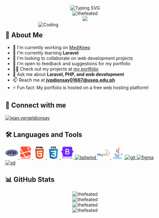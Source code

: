 <div align="center">
  <img src="https://readme-typing-svg.herokuapp.com?font=Fira+Code&pause=1000&color=F7F7F7&background=FF6BAA00&center=true&vCenter=true&width=435&lines=Hi+%F0%9F%91%8B%2C+I'm+Jean+Vergel+Dionsay;A+passionate+student+developer;Always+learning+new+things" alt="Typing SVG" />
</div>

<div align="center">
  <img src="https://komarev.com/ghpvc/?username=thefeated&label=Profile%20views&color=0e75b6&style=flat" alt="thefeated" />
</div>

<div align="center">
  <img src="https://github-stats-alpha.vercel.app/api?username=thefeated&cc=22272e&tc=37BCF6&ic=fff&bc=0000">
</div>

<img align="right" alt="Coding" width="400" src="https://cdn.dribbble.com/users/1162077/screenshots/3848914/programmer.gif">

## 🚀 About Me
- 🔭 I'm currently working on [MediKeep](https://jeanvergel.lovestoblog.com/)
- 🌱 I'm currently learning **Laravel**
- 👯 I'm looking to collaborate on web development projects
- 🤝 I'm open to feedback and suggestions for my portfolio
- 👨‍💻 Check out my projects at [my portfolio](https://mv-system.great-site.net/)
- 💬 Ask me about **Laravel, PHP, and web development**
- 📫 Reach me at **jvpdionsay01667@usep.edu.ph**
- ⚡ Fun fact: My portfolio is hosted on a free web hosting platform!

## 🔗 Connect with me
<p align="left">
<a href="https://fb.com/jean.vergeldionsay" target="blank"><img align="center" src="https://raw.githubusercontent.com/rahuldkjain/github-profile-readme-generator/master/src/images/icons/Social/facebook.svg" alt="jean.vergeldionsay" height="30" width="40" /></a>
</p>

## 🛠 Languages and Tools
<p align="left">
<a href="https://www.php.net" target="_blank" rel="noreferrer"> <img src="https://raw.githubusercontent.com/devicons/devicon/master/icons/php/php-original.svg" alt="php" width="40" height="40"/> </a>
<a href="https://laravel.com/" target="_blank" rel="noreferrer"> <img src="https://raw.githubusercontent.com/devicons/devicon/master/icons/laravel/laravel-plain-wordmark.svg" alt="laravel" width="40" height="40"/> </a>
<a href="https://www.w3.org/html/" target="_blank" rel="noreferrer"> <img src="https://raw.githubusercontent.com/devicons/devicon/master/icons/html5/html5-original-wordmark.svg" alt="html5" width="40" height="40"/> </a>
<a href="https://www.w3schools.com/css/" target="_blank" rel="noreferrer"> <img src="https://raw.githubusercontent.com/devicons/devicon/master/icons/css3/css3-original-wordmark.svg" alt="css3" width="40" height="40"/> </a>
<a href="https://getbootstrap.com" target="_blank" rel="noreferrer"> <img src="https://raw.githubusercontent.com/devicons/devicon/master/icons/bootstrap/bootstrap-plain-wordmark.svg" alt="bootstrap" width="40" height="40"/> </a>
<a href="https://tailwindcss.com/" target="_blank" rel="noreferrer"> <img src="https://www.vectorlogo.zone/logos/tailwindcss/tailwindcss-icon.svg" alt="tailwind" width="40" height="40"/> </a>
<a href="https://www.mysql.com/" target="_blank" rel="noreferrer"> <img src="https://raw.githubusercontent.com/devicons/devicon/master/icons/mysql/mysql-original-wordmark.svg" alt="mysql" width="40" height="40"/> </a>
<a href="https://www.java.com" target="_blank" rel="noreferrer"> <img src="https://raw.githubusercontent.com/devicons/devicon/master/icons/java/java-original.svg" alt="java" width="40" height="40"/> </a>
<a href="https://git-scm.com/" target="_blank" rel="noreferrer"> <img src="https://www.vectorlogo.zone/logos/git-scm/git-scm-icon.svg" alt="git" width="40" height="40"/> </a>
<a href="https://www.figma.com/" target="_blank" rel="noreferrer"> <img src="https://www.vectorlogo.zone/logos/figma/figma-icon.svg" alt="figma" width="40" height="40"/> </a>
<a href="https://www.adobe.com/products/xd.html" target="_blank" rel="noreferrer"> <img src="https://cdn.worldvectorlogo.com/logos/adobe-xd.svg" alt="xd" width="40" height="40"/> </a>
</p>

## 📊 GitHub Stats
<div align="center">
  <img src="https://github-readme-stats.vercel.app/api/top-langs?username=thefeated&show_icons=true&locale=en&layout=compact&theme=radical" alt="thefeated" />
</div>

<div align="center">
  <img src="https://github-readme-stats.vercel.app/api?username=thefeated&show_icons=true&locale=en&count_private=true&theme=radical" alt="thefeated" />
</div>

<div align="center">
  <img src="https://github-readme-streak-stats.herokuapp.com/?user=thefeated&theme=radical" alt="thefeated" />
</div>

<div align="center">
  <img src="https://github-profile-trophy.vercel.app/?username=thefeated&theme=radical&no-frame=false&no-bg=true&margin-w=4" alt="thefeated" />
</div>
